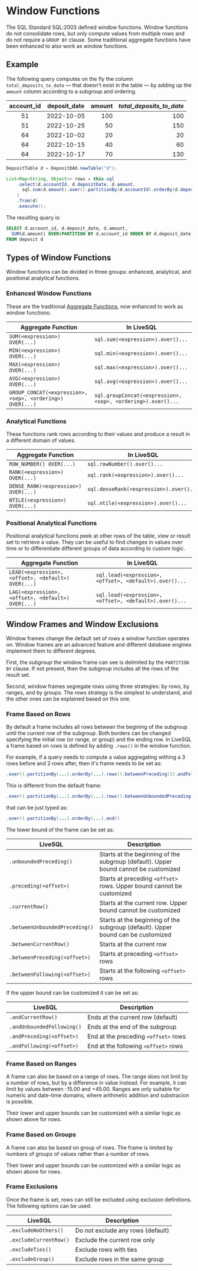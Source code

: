 # Window Functions

The SQL Standard SQL:2003 defined window functions. Window functions do not consolidate rows, but only compute
values from multiple rows and do not require a `GROUP BY` clause. Some traditional aggregate functions have 
been enhanced to also work as window functions.



## Example

The following query computes on the fly the column `total_deposits_to_date` &mdash; that doesn't exist in the table &mdash;
by adding up the `amount` column according to a subgroup and ordering.

| account_id | deposit_date | amount | *total_deposits_to_date* |
| :--: | :--: | --: | --: |
| 51 | 2022-10-05 | 100 | 100 |
| 51 | 2022-10-25 | 50 | 150 |
| 64 | 2022-10-02 | 20 | 20 |
| 64 | 2022-10-15 | 40 | 60 |
| 64 | 2022-10-17 | 70 | 130 |


```java
DepositTable d = DepositDAO.newTable("d");

List<Map<String, Object>> rows = this.sql
    .select(d.accountId, d.depositDate, d.amount,
      sql.sum(d.amount).over().partitionBy(d.accountId).orderBy(d.depositDate.asc()).end().as("total_deposits_to_date")
    )
    .from(d) 
    .execute();
```

The resulting query is:

```sql
SELECT d.account_id, d.deposit_date, d.amount,
  SUM(d.amount) OVER(PARTITION BY d.account_id ORDER BY d.deposit_date) AS total_deposits_to_date
FROM deposit d
```


## Types of Window Functions

Window functions can be divided in three groups: enhanced, analytical, and positional analytical functions.


### Enhanced Window Functions

These are the traditional [Aggregate Functions](./aggregate-functions.md), now enhanced to work as window functions:

| Aggregate Function | In LiveSQL |
| -- | -- |
| `SUM(<expression>) OVER(...)` | `sql.sum(<expression>).over()...` |
| `MIN(<expression>) OVER(...)` | `sql.min(<expression>).over()...` |
| `MAX(<expression>) OVER(...)` | `sql.max(<expression>).over()...` |
| `AVG(<expression>) OVER(...)` | `sql.avg(<expression>).over()...` |
| `GROUP_CONCAT(<expression>, <sep>, <ordering>) OVER(...)` | `sql.groupConcat(<expression>, <sep>, <ordering>).over()...` |


### Analytical Functions

These functions rank rows according to their values and produce a result in a different domain of values.

| Aggregate Function | In LiveSQL |
| -- | -- |
| `ROW_NUMBER() OVER(...)` | `sql.rowNumber().over()...` |
| `RANK(<expression>) OVER(...)` | `sql.rank(<expression>).over()...` |
| `DENSE_RANK(<expression>) OVER(...)` | `sql.denseRank(<expression>).over()...` |
| `NTILE(<expression>) OVER(...)` | `sql.ntile(<expression>).over()...` |


### Positional Analytical Functions

Positional analytical functions peek at other rows of the table, view or result set to retrieve a value. They
can be useful to find changes in values over time or to differentiate different groups of data according to custom
logic.

| Aggregate Function | In LiveSQL |
| -- | -- |
| `LEAD(<expression>, <offset>, <default>) OVER(...)` | `sql.lead(<expression>, <offset>, <default>).over()...` |
| `LAG(<expression>, <offset>, <default>) OVER(...)` | `sql.lead(<expression>, <offset>, <default>).over()...` |


## Window Frames and Window Exclusions

Window frames change the default set of rows a window function operates on. Window frames are an advanced feature
and different database engines implement them to different degrees.

First, the *subgroup* the window frame can see is delimited by the `PARTITION BY` clause. If not present, then the
subgroup includes all the rows of the result set.

Second, window frames segregate rows using three strategies: by rows, by ranges, and by groups. The rows strategy
is the simplest to understand, and the other ones can be explained based on this one.

### Frame Based on Rows

By default a frame includes all rows between the begining of the subgroup until the current row of the subgroup. Both
borders can be changed specifying the initial row (or range, or group) and the ending row. In LiveSQL a frame based 
on rows is defined by adding `.rows()` in the window function.

For example, if a query needs to compute a value aggregating withing a 3 rows before and 2 rows after, then it's frame 
needs to be set as:

```java
.over().partitionBy(...).orderBy(...).rows().betweenPreceding(3).andFollowing(2).end()
```

This is different from the default frame:

```java
.over().partitionBy(...).orderBy(...).rows().betweenUnboundedPreceding().andCurrentRow().end()
```

that can be just typed as:

```java
.over().partitionBy(...).orderBy(...).end()
```

The lower bound of the frame can be set as:

| LiveSQL | Description |
| -- | -- |
| `.unboundedPreceding()` | Starts at the beginning of the subgroup (default). Upper bound cannot be customized |
| `.preceding(<offset>)` | Starts at preceding `<offset>` rows. Upper bound cannot be customized |
| `.currentRow()` | Starts at the current row. Upper bound cannot be customized |
| `.betweenUnboundedPreceding()` | Starts at the beginning of the subgroup (default). Upper bound can be customized |
| `.betweenCurrentRow()` | Starts at the current row |
| `.betweenPreceding(<offset>)` | Starts at preceding `<offset>` rows |
| `.betweenFollowing(<offset>)` | Starts at the following `<offset>` rows |

If the upper bound can be customized it can be set as:

| LiveSQL | Description |
| -- | -- |
| `.andCurrentRow()` | Ends at the current row (default) |
| `.andUnboundedFollowing()` | Ends at the end of the subgroup |
| `.andPreceding(<offset>)` | End at the preceding `<offset>` rows |
| `.andFollowing(<offset>)` | End at the following `<offset>` rows |


### Frame Based on Ranges

A frame can also be based on a range of rows. The range does not limit by a number of rows, but by a difference in value
instead. For example, it can limit by values between -15.00 and +45.00. Ranges are only suitable for numeric and date-time 
domains, where arithmetic addition and substracion is possible.

Their lower and upper bounds can be customized with a similar logic as shown above for rows.


### Frame Based on Groups

A frame can also be based on group of rows. The frame is limited by numbers of groups of values rather than a number of rows.

Their lower and upper bounds can be customized with a similar logic as shown above for rows.


### Frame Exclusions

Once the frame is set, rows can still be excluded using exclusion definitions. The following options can be used:

| LiveSQL | Description |
| -- | -- |
| `.excludeNoOthers()` | Do not exclude any rows (default) |
| `.excludeCurrentRow()` | Exclude the current row only |
| `.excludeTies()` | Exclude rows with ties |
| `.excludeGroup()` | Exclude rows in the same group |









